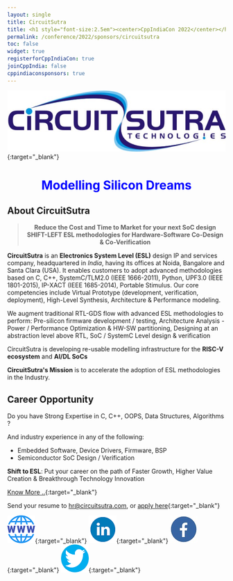 ```yaml
---
layout: single
title: CircuitSutra
title: <h1 style="font-size:2.5em"><center>CppIndiaCon 2022</center></h1><center><p style="font-size:1.5em">Gold Sponsor
permalink: /conference/2022/sponsors/circuitsutra
toc: false
widget: true
registerforCppIndiaCon: true
joinCppIndia: false
cppindiaconsponsors: true
---
```


[![CircuitSutra](/conference/2021/sponsors/circuitsutra.jpg "CircuitSutra")](https://www.circuitsutra.com/){:target="_blank"}
<!-- <center> Modelling Silicon Dreams</center> -->
<h1 style="font-size:2em; color:blue"><center>Modelling Silicon Dreams</center></h1>

## About CircuitSutra
<!-- 
>***Reduce the Cost and Time to Market for your next SoC design***
***SHIFT-LEFT ESL methodologies for Hardware-Software Co-Design & Co-Verification*** -->

> **<center>Reduce the Cost and Time to Market for your next SoC design</center>**
> **<center>SHIFT-LEFT ESL methodologies for Hardware-Software Co-Design & Co-Verification</center>**


**CircuitSutra** is an **Electronics System Level (ESL)** design IP and services company, headquartered in *India*, having its offices at Noida, Bangalore and Santa Clara (USA). It enables customers to adopt advanced methodologies based on C, C++, SystemC/TLM2.0 (IEEE 1666-2011), Python, UPF3.0 (IEEE 1801-2015), IP-XACT (IEEE 1685-2014), Portable Stimulus. Our core competencies include Virtual Prototype (development, verification, deployment), High-Level Synthesis, Architecture & Performance modeling.

We augment traditional RTL-GDS flow with advanced ESL methodologies to perform: Pre-silicon firmware development / testing, Architecture Analysis - Power / Performance Optimization & HW-SW partitioning, Designing at an abstraction level above RTL, SoC / SystemC Level design & verification

CircuitSutra is developing re-usable modelling infrastructure for the **RISC-V ecosystem** and **AI/DL SoCs**
 
**CircuitSutra's Mission** is to accelerate the adoption of ESL methodologies in the Industry.

## Career Opportunity
Do you have Strong Expertise in C, C++, OOPS, Data Structures, Algorithms ?

And industry experience in any of the following:
- Embedded Software, Device Drivers, Firmware, BSP
- Semiconductor SoC Design / Verification  

**Shift to ESL**: Put your career on the path of Faster Growth, Higher Value Creation & Breakthrough Technology Innovation 

[Know More ..](https://www.circuitsutra.com/opportunities_esl_embedded.html){:target="_blank"}

Send your resume to <hr@circuitsutra.com>, or [apply here](https://www.circuitsutra.com/opportunities.html){:target="_blank"}


[![CircuitSutra](/assets/images/www.png "CircuitSutra")](https://www.circuitsutra.com/){:target="_blank"}
[![CircuitSutra](/assets/images/linkedin.png "CircuitSutra")](https://www.linkedin.com/company/1013850/admin/){:target="_blank"}
[![CircuitSutra](/assets/images/facebook.jpg "CircuitSutra")](https://www.facebook.com/CircuitSutra/){:target="_blank"}
[![CircuitSutra](/assets/images/twitter.png "CircuitSutra")](https://twitter.com/CircuitSutra){:target="_blank"}
